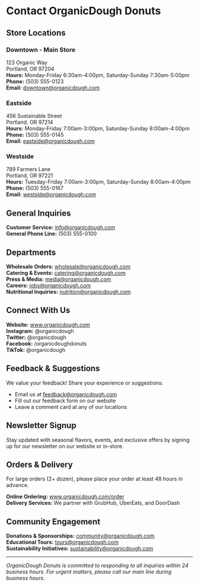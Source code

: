 # Contact OrganicDough Donuts

## Store Locations

### Downtown - Main Store
123 Organic Way  
Portland, OR 97204  
**Hours:** Monday-Friday 6:30am-4:00pm, Saturday-Sunday 7:30am-5:00pm  
**Phone:** (503) 555-0123  
**Email:** downtown@organicdough.com

### Eastside
456 Sustainable Street  
Portland, OR 97214  
**Hours:** Monday-Friday 7:00am-3:00pm, Saturday-Sunday 8:00am-4:00pm  
**Phone:** (503) 555-0145  
**Email:** eastside@organicdough.com

### Westside
789 Farmers Lane  
Portland, OR 97221  
**Hours:** Tuesday-Friday 7:00am-3:00pm, Saturday-Sunday 8:00am-4:00pm  
**Phone:** (503) 555-0167  
**Email:** westside@organicdough.com

## General Inquiries

**Customer Service:** info@organicdough.com  
**General Phone Line:** (503) 555-0100

## Departments

**Wholesale Orders:** wholesale@organicdough.com  
**Catering & Events:** catering@organicdough.com  
**Press & Media:** media@organicdough.com  
**Careers:** jobs@organicdough.com  
**Nutritional Inquiries:** nutrition@organicdough.com

## Connect With Us

**Website:** www.organicdough.com  
**Instagram:** @organicdough  
**Twitter:** @organicdough  
**Facebook:** /organicdoughdonuts  
**TikTok:** @organicdough

## Feedback & Suggestions

We value your feedback! Share your experience or suggestions:
- Email us at feedback@organicdough.com
- Fill out our feedback form on our website
- Leave a comment card at any of our locations

## Newsletter Signup

Stay updated with seasonal flavors, events, and exclusive offers by signing up for our newsletter on our website or in-store.

## Orders & Delivery

For large orders (2+ dozen), please place your order at least 48 hours in advance.

**Online Ordering:** www.organicdough.com/order  
**Delivery Services:** We partner with GrubHub, UberEats, and DoorDash

## Community Engagement

**Donations & Sponsorships:** community@organicdough.com  
**Educational Tours:** tours@organicdough.com  
**Sustainability Initiatives:** sustainability@organicdough.com

---

*OrganicDough Donuts is committed to responding to all inquiries within 24 business hours. For urgent matters, please call our main line during business hours.*
